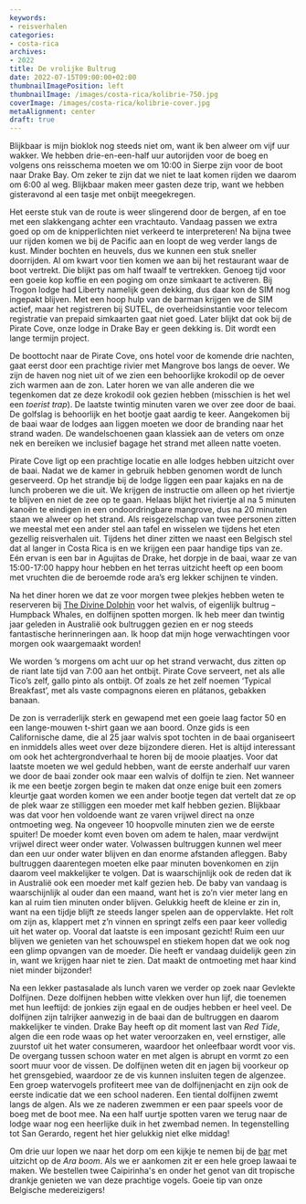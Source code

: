 ```yaml
---
keywords:
- reisverhalen
categories:
- costa-rica
archives:
- 2022
title: De vrolijke Bultrug
date: 2022-07-15T09:00:00+02:00
thumbnailImagePosition: left
thumbnailImage: /images/costa-rica/kolibrie-750.jpg
coverImage: /images/costa-rica/kolibrie-cover.jpg
metaAlignment: center
draft: true
---
```

Blijkbaar is mijn bioklok nog steeds niet om, want ik ben alweer om vijf uur wakker. We hebben drie-en-een-half uur autorijden voor de boeg en volgens ons reisschema moeten we om 10:00 in Sierpe zijn voor de boot naar Drake Bay. Om zeker te zijn dat we niet te laat komen rijden we daarom om 6:00 al weg. Blijkbaar maken meer gasten deze trip, want we hebben gisteravond al een tasje met onbijt meegekregen.

Het eerste stuk van de route is weer slingerend door de bergen, af en toe met een slakkengang achter een vrachtauto. Vandaag passen we extra goed op om de knipperlichten niet verkeerd te interpreteren! Na bijna twee uur rijden komen we bij de Pacific aan en loopt de weg verder langs de kust. Minder bochten en heuvels, dus we kunnen een stuk sneller doorrijden. Al om kwart voor tien komen we aan bij het restaurant waar de boot vertrekt. Die blijkt pas om half twaalf te vertrekken. Genoeg tijd voor een goeie kop koffie en een poging om onze simkaart te activeren. Bij Trogon lodge had Liberty namelijk geen dekking, dus daar kon de SIM nog ingepakt blijven. Met een hoop hulp van de barman krijgen we de SIM actief, maar het registreren bij SUTEL, de overheidsinstantie voor telecom registratie van prepaid simkaarten gaat niet goed. Later blijkt dat ook bij de Pirate Cove, onze lodge in Drake Bay er geen dekking is. Dit wordt een lange termijn project.

De boottocht naar de Pirate Cove, ons hotel voor de komende drie nachten, gaat eerst door een prachtige rivier met Mangrove bos langs de oever. We zijn de haven nog niet uit of we zien een behoorlijke krokodil op de oever zich warmen aan de zon. Later horen we van alle anderen die we tegenkomen dat ze deze krokodil ook gezien hebben (misschien is het wel een _toerist trap_). De laatste twintig minuten varen we over zee door de baai. De golfslag is behoorlijk en het bootje gaat aardig te keer. Aangekomen bij de baai waar de lodges aan liggen moeten we door de branding naar het strand waden. De wandelschoenen gaan klassiek aan de veters om onze nek en bereiken we inclusief bagage het strand met alleen natte voeten.

Pirate Cove ligt op een prachtige locatie en alle lodges hebben uitzicht over de baai. Nadat we de kamer in gebruik hebben genomen wordt de lunch geserveerd. Op het strandje bij de lodge liggen een paar kajaks en na de lunch proberen we die uit. We krijgen de instructie om alleen op het riviertje te blijven en niet de zee op te gaan. Helaas blijkt het riviertje al na 5 minuten kanoën te eindigen in een ondoordringbare mangrove, dus na 20 minuten staan we alweer op het strand.
Als reisgezelschap van twee personen zitten we meestal met een ander stel aan tafel en wisselen we tijdens het eten gezellig reisverhalen uit. Tijdens het diner zitten we naast een Belgisch stel dat al langer in Costa Rica is en we krijgen een paar handige tips van ze. Eén ervan is een bar in Agujitas de Drake, het dorpje in de baai, waar ze van 15:00-17:00 happy hour hebben en het terras uitzicht heeft op een boom met vruchten die de beroemde rode ara’s erg lekker schijnen te vinden.

Na het diner horen we dat ze voor morgen twee plekjes hebben weten te reserveren bij [The Divine Dolphin](https://divinedolphin.com/) voor het walvis, of eigenlijk bultrug – Humpback Whales, en dolfijnen spotten morgen. Ik heb meer dan twintig jaar geleden in Australië ook bultruggen gezien en er nog steeds fantastische herinneringen aan. Ik hoop dat mijn hoge verwachtingen voor morgen ook waargemaakt worden!

We worden ’s morgens om acht uur op het strand verwacht, dus zitten op de riant late tijd van 7:00 aan het ontbijt. Pirate Cove serveert, net als alle Tico’s zelf, gallo pinto als ontbijt. Of zoals ze het zelf noemen ‘Typical Breakfast’, met als vaste compagnons eieren en plátanos, gebakken banaan.

De zon is verraderlijk sterk en gewapend met een goeie laag factor 50 en een lange-mouwen t-shirt gaan we aan boord. Onze gids is een Californische dame, die al 25 jaar walvis spot tochten in de baai organiseert en inmiddels alles weet over deze bijzondere dieren. Het is altijd interessant om ook het achtergrondverhaal te horen bij de mooie plaatjes. Voor dat laatste moeten we wel geduld hebben, want de eerste anderhalf uur varen we door de baai zonder ook maar een walvis of dolfijn te zien. Net wanneer ik me een beetje zorgen begin te maken dat onze enige buit een zomers kleurtje gaat worden komen we een ander bootje tegen dat vertelt dat ze op de plek waar ze stilliggen een moeder met kalf hebben gezien. Blijkbaar was dat voor hen voldoende want ze varen vrijwel direct na onze ontmoeting weg. Na ongeveer 10 hoopvolle minuten zien we de eerste spuiter! De moeder komt even boven om adem te halen, maar verdwijnt vrijwel direct weer onder water. Volwassen bultruggen kunnen wel meer dan een uur onder water blijven en dan enorme afstanden afleggen. Baby bultruggen daarentegen moeten elke paar minuten bovenkomen en zijn daarom veel makkelijker te volgen. Dat is waarschijnlijk ook de reden dat ik in Australië ook een moeder met kalf gezien heb. De baby van vandaag is waarschijnlijk al ouder dan een maand, want het is zo’n vier meter lang en kan al ruim tien minuten onder blijven. Gelukkig heeft de kleine er zin in, want na een tijdje blijft ze steeds langer spelen aan de oppervlakte. Het rolt om zijn as, klappert met z’n vinnen en springt zelfs een paar keer volledig uit het water op. Vooral dat laatste is een imposant gezicht! Ruim een uur blijven we genieten van het schouwspel en stiekem hopen dat we ook nog een glimp opvangen van de moeder. Die heeft er vandaag duidelijk geen zin in, want we krijgen haar niet te zien. Dat maakt de ontmoeting met haar kind niet minder bijzonder!

Na een lekker pastasalade als lunch varen we verder op zoek naar Gevlekte Dolfijnen. Deze dolfijnen hebben witte vlekken over hun lijf, die toenemen met hun leeftijd: de jonkies zijn egaal en de oudjes hebben er heel veel. De dolfijnen zijn talrijker aanwezig in de baai dan de bultruggen en daarom makkelijker te vinden. Drake Bay heeft op dit moment last van _Red Tide_, algen die een rode waas op het water veroorzaken en, veel ernstiger, alle zuurstof uit het water consumeren, waardoor het onleefbaar wordt voor vis. De overgang tussen schoon water en met algen is abrupt en vormt zo een soort muur voor de vissen. De dolfijnen weten dit en jagen bij voorkeur op het grensgebied, waardoor ze de vis kunnen insluiten tegen de algenzee. Een groep watervogels profiteert mee van de dolfijnenjacht en zijn ook de eerste indicatie dat we een school naderen. Een tiental dolfijnen zwemt langs de algen. Als we ze naderen zwemmen er een paar speels voor de boeg met de boot mee. Na een half uurtje spotten varen we terug naar de lodge waar nog een heerlijke duik in het zwembad nemen. In tegenstelling tot San Gerardo, regent het hier gelukkig niet elke middag!

Om drie uur lopen we naar het dorp om een kijkje te nemen bij de [bar](https://goo.gl/maps/zjegsNykwMLbDmmA9) met uitzicht op de _Ara boom_. Als we er aankomen zit er een hele groep lawaai te maken. We bestellen twee Caipirinha's en onder het genot van dit tropische drankje genieten we van deze prachtige vogels. Goeie tip van onze Belgische medereizigers!
